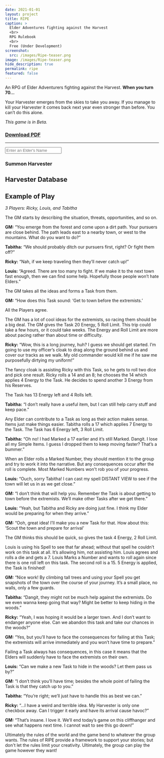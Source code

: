 ```yaml
---
date: 2021-01-01
layout: project
title: RIPE
caption: >
  Elder Adventures fighting against the Harvest
  <br>
  RPG Rulebook
  <br>
  Free (Under Development)
screenshot:
  src: /images/Ripe-teaser.png
image: /images/Ripe-teaser.png
hide_description: true
permalink: ripe
featured: false
---
```


<div class="shoppingCard">
  <div class="shoppingColumn">
    <p>An RPG of Elder Adventurers fighting against the Harvest. <strong>When you turn 70...</strong></p>
    <p>Your Harvester emerges from the skies to take you away. If you manage to kill your Harvester it comes back next year even stronger than before. You can’t do this alone.</p>
    <p><i>This game is in Beta.</i></p>
  </div>
  <div class="shoppingColumn">
    <a class="btn shoppingButton" href="/files/Ripe_Beta_Pamphlet.pdf"><h3>Download PDF</h3></a>
    <hr>
    <input class="ripetextbox" type="text" id="enterElderName" placeholder="Enter an Elder's Name">
    <a class="btn shoppingButton" onclick="return ripe_generate();"><h3>Summon Harvester</h3></a>
  </div>
</div>

## Harvester Database

<div class="container generatorCard" id="harvesterCard" style="display:none;">
<div class="row centerButtons">
<div class="col-md-5 col-12">
    <h3 class="tightSpacing" id="genElderName"></h3>
  </div>
  <div class="col-md-5 col-12">
    <button class="btn wyrd-btn" id="age1" onclick="agePlus()" style="display:none;">Age+1</button>
  </div>
</div>
<div id="harvesterDesc"></div>
</div>

## Example of Play

_3 Players: Ricky, Louis, and Tabitha_

The GM starts by describing the situation, threats, opportunities, and so on.

**GM:** “You emerge from the forest and come upon a dirt path. Your pursuers are close behind. The path leads east to a nearby town, or west to the mountains. What do you want to do?”

**Tabitha:** “We should probably ditch our pursuers first, right? Or fight them off?”

**Ricky:** “Nah, if we keep traveling then they’ll never catch up!”

**Louis:** “Agreed. There are too many to fight. If we make it to the next town fast enough, then we can find some help. Hopefully those people won’t hate Elders.”

The GM takes all the ideas and forms a Task from them.

**GM:** “How does this Task sound: ‘Get to town before the extremists.’

All the Players agree. 

The GM has a lot of cool ideas for the extremists, so racing them should be a big deal. The GM gives the Task 20 Energy, 5 Roll Limit. This trip could take a few hours, or it could take weeks. The Energy and Roll Limit are more about pacing rather than about time or difficulty.

**Ricky:** “Wow, this is a long journey, huh? I guess we should get started. I’m going to use my officer’s cloak to drag along the ground behind us and cover our tracks as we walk. My old commander would kill me if he saw me purposefully dirtying my uniform!”

The fancy cloak is assisting Ricky with this Task, so he gets to roll two dice and pick one result. Ricky rolls a 14 and an 8; he chooses the 14 which applies 4 Energy to the Task. He decides to spend another 3 Energy from his Reserves. 

The Task has 13 Energy left and 4 Rolls left.

**Tabitha:** “I don’t really have a useful item, but I can still help carry stuff and keep pace.”

Any Elder can contribute to a Task as long as their action makes sense. Items just make things easier. Tabitha rolls a 17 which applies 7 Energy to the Task. The Task has 6 Energy left, 3 Roll Limit.

**Tabitha:** “Oh no! I had Marked a 17 earlier and it’s still Marked. Dangit. I lose all my Simple Items. I guess I dropped them to keep moving faster? That’s a bummer.”

When an Elder rolls a Marked Number, they should mention it to the group and try to work it into the narrative. But any consequences occur after the roll is complete. Most Marked Numbers won't rob you of your progress.

**Louis:** “Ouch, sorry Tabitha! I can cast my spell DISTANT VIEW to see if the town will let us in as we get close.”

**GM:** “I don’t think that will help you. Remember the Task is about getting to town before the extremists. We’ll make other Tasks after we get there.”

**Louis:** “Yeah, but Tabitha and Ricky are doing just fine. I think my Elder would be preparing for when they arrive.”

**GM:** “Ooh, great idea! I’ll make you a new Task for that. How about this:  ‘Scout the town and prepare for arrival’ 

The GM thinks this should be quick, so gives the task 4 Energy, 2 Roll Limit.

Louis is using his Spell to see that far ahead; without that spell he couldn’t work on this task at all. It’s allowing him, not assisting him. Louis agrees and rolls a die and gets a 7. Louis Marks a Number and wants to roll again since there is one roll left on this task. The second roll is a 15. 5 Energy is applied, the Task is finished!

**GM:** “Nice work! By climbing tall trees and using your Spell you get snapshots of the town over the course of your journey. It’s a small place, no walls, only a few guards. 

**Tabitha:** “Dangit, they might not be much help against the extremists. Do we even wanna keep going that way? Might be better to keep hiding in the woods.”

**Ricky:** “Yeah, I was hoping it would be a larger town. And I don’t want to endanger anyone else. Can we abandon this task and take our chances in the woods?”

**GM:** “Yes, but you’ll have to face the consequences for failing at this Task; the extremists will arrive immediately and you won’t have time to prepare.”

Failing a Task always has consequences, in this case it means that the Elders will suddenly have to face the extremists on their own.

**Louis:** “Can we make a new Task to hide in the woods? Let them pass us by?”

**GM:** “I don’t think you’ll have time; besides the whole point of failing the Task is that they catch up to you.”

**Tabitha:** “You’re right; we’ll just have to handle this as best we can.”

**Ricky:** “…I have a weird and terrible idea. My Harvester is only one checkbox away. Can I trigger it early and have its arrival cause havoc?”

**GM:** “That’s insane. I love it. We’ll end today’s game on this cliffhanger and see what happens next time. I cannot wait to see this go down!”

Ultimately the rules of the world and the game bend to whatever the group wants. The rules of RIPE provide a framework to support your stories; but don't let the rules limit your creativity. Ultimately, the group can play the game however they want!

<script async src="/assets/js/mods-eng-basic.js" language="javascript" type="text/javascript"></script>
<script async src="/assets/js/tracery.js" language="javascript" type="text/javascript"></script>
<script async src="/assets/js/seedrandom.min.js" language="javascript" type="text/javascript"></script>
<script async src="/assets/generator_resources/ripe.js" language="javascript" type="text/javascript"></script>